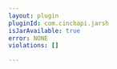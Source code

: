 ```yaml
---
layout: plugin
pluginId: com.cinchapi.jarsh
isJarAvailable: true
error: NONE
violations: []

---
```

